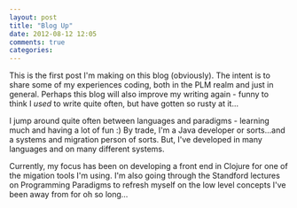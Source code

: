 ```yaml
---
layout: post
title: "Blog Up"
date: 2012-08-12 12:05
comments: true
categories: 
---
```

This is the first post I'm making on this blog (obviously). 
The intent is to share some of my experiences coding, both in the PLM realm and just in general.
Perhaps this blog will also improve my writing again - funny to think I <i>used</i> to write quite often, but have gotten so rusty at it...

I jump around quite often between languages and paradigms - learning much and having a lot of fun :)
By trade, I'm a Java developer or sorts...and a systems and migration person of sorts.
But, I've developed in many languages and on many different systems.

Currently, my focus has been on developing a front end in Clojure for one of the migation tools I'm using. 
I'm also going through the Standford lectures on Programming Paradigms to refresh myself on the low level concepts I've been away from for oh so long...